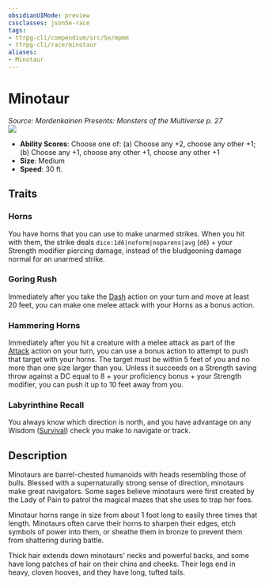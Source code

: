 ```yaml
---
obsidianUIMode: preview
cssclasses: json5e-race
tags:
- ttrpg-cli/compendium/src/5e/mpmm
- ttrpg-cli/race/minotaur
aliases:
- Minotaur
---
```

# Minotaur
*Source: Mordenkainen Presents: Monsters of the Multiverse p. 27*  
![](races/MPMM/Minotaur.webp#right)

- **Ability Scores**: Choose one of: (a) Choose any +2, choose any other +1; (b) Choose any +1, choose any other +1, choose any other +1
- **Size**: Medium
- **Speed**: 30 ft.

## Traits

### Horns

You have horns that you can use to make unarmed strikes. When you hit with them, the strike deals `dice:1d6|noform|noparens|avg` (`d6`) + your Strength modifier piercing damage, instead of the bludgeoning damage normal for an unarmed strike.

### Goring Rush

Immediately after you take the [Dash](/3-Mechanics/CLI/actions.md#Dash) action on your turn and move at least 20 feet, you can make one melee attack with your Horns as a bonus action.

### Hammering Horns

Immediately after you hit a creature with a melee attack as part of the [Attack](/3-Mechanics/CLI/actions.md#Attack) action on your turn, you can use a bonus action to attempt to push that target with your horns. The target must be within 5 feet of you and no more than one size larger than you. Unless it succeeds on a Strength saving throw against a DC equal to 8 + your proficiency bonus + your Strength modifier, you can push it up to 10 feet away from you.

### Labyrinthine Recall

You always know which direction is north, and you have advantage on any Wisdom ([Survival](/3-Mechanics/CLI/skills.md#Survival)) check you make to navigate or track.

## Description

Minotaurs are barrel-chested humanoids with heads resembling those of bulls. Blessed with a supernaturally strong sense of direction, minotaurs make great navigators. Some sages believe minotaurs were first created by the Lady of Pain to patrol the magical mazes that she uses to trap her foes.

Minotaur horns range in size from about 1 foot long to easily three times that length. Minotaurs often carve their horns to sharpen their edges, etch symbols of power into them, or sheathe them in bronze to prevent them from shattering during battle.

Thick hair extends down minotaurs' necks and powerful backs, and some have long patches of hair on their chins and cheeks. Their legs end in heavy, cloven hooves, and they have long, tufted tails.